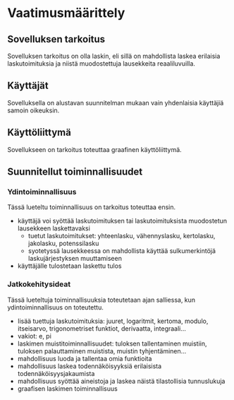 # Vaatimusmäärittely

## Sovelluksen tarkoitus

Sovelluksen tarkoitus on olla laskin, eli sillä  on mahdollista laskea erilaisia laskutoimituksia ja niistä muodostettuja lausekkeita reaaliluvuilla.

## Käyttäjät

Sovelluksella on alustavan suunnitelman mukaan vain yhdenlaisia käyttäjiä samoin oikeuksin.

## Käyttöliittymä

Sovellukseen on tarkoitus toteuttaa graafinen käyttöliittymä.

## Suunnitellut toiminnallisuudet

### Ydintoiminnallisuus

Tässä lueteltu toiminnallisuus on tarkoitus toteuttaa ensin.

- käyttäjä voi syöttää laskutoimituksen tai laskutoimituksista muodostetun lausekkeen laskettavaksi
  - tuetut laskutoimitukset: yhteenlasku, vähennyslasku, kertolasku, jakolasku, potenssilasku
  - syotetyssä lausekkeessa on mahdollista käyttää sulkumerkintöjä laskujärjestyksen muuttamiseen
- käyttäjälle tulostetaan laskettu tulos

### Jatkokehitysideat

Tässä lueteltuja toiminnallisuuksia toteutetaan ajan salliessa, kun ydintoiminnallisuus on toteutettu.

- lisää tuettuja laskutoimituksia: juuret, logaritmit, kertoma, modulo, itseisarvo, trigonometriset funktiot, derivaatta, integraali... 
- vakiot: e, pi
- laskimen muistitoiminnallisuudet: tuloksen tallentaminen muistiin, tuloksen palauttaminen muistista, muistin tyhjentäminen...
- mahdollisuus luoda ja tallentaa omia funktioita
- mahdollisuus laskea todennäköisyyksiä erilaisista todennäköisyysjakaumista
- mahdollisuus syöttää aineistoja ja laskea näistä tilastollisia tunnuslukuja
- graafisen laskimen toiminnallisuus
